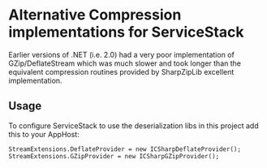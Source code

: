 ﻿# Alternative Compression implementations for ServiceStack

Earlier versions of .NET (i.e. 2.0) had a very poor implementation of GZip/DeflateStream 
which was much slower and took longer than the equivalent compression routines provided by
SharpZipLib excellent implementation.

## Usage

To configure ServiceStack to use the deserialization libs in this project add this to your AppHost:

	StreamExtensions.DeflateProvider = new ICSharpDeflateProvider();
	StreamExtensions.GZipProvider = new ICSharpGZipProvider();

